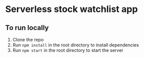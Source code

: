 # Serverless stock watchlist app

## To run locally
1. Clone the repo
2. Run `npm install` in the root directory to install dependencies
3. Run `npm start` in the root directory to start the server